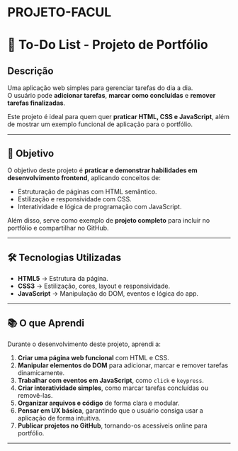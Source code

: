 # PROJETO-FACUL

# 📝 To-Do List - Projeto de Portfólio

## Descrição
Uma aplicação web simples para gerenciar tarefas do dia a dia.  
O usuário pode **adicionar tarefas**, **marcar como concluídas** e **remover tarefas finalizadas**.  

Este projeto é ideal para quem quer **praticar HTML, CSS e JavaScript**, além de mostrar um exemplo funcional de aplicação para o portfólio.

---

## 🎯 Objetivo
O objetivo deste projeto é **praticar e demonstrar habilidades em desenvolvimento frontend**, aplicando conceitos de:  

- Estruturação de páginas com HTML semântico.  
- Estilização e responsividade com CSS.  
- Interatividade e lógica de programação com JavaScript.  

Além disso, serve como exemplo de **projeto completo** para incluir no portfólio e compartilhar no GitHub.

---

## 🛠 Tecnologias Utilizadas
- **HTML5** → Estrutura da página.  
- **CSS3** → Estilização, cores, layout e responsividade.  
- **JavaScript** → Manipulação do DOM, eventos e lógica do app.

---

## 📚 O que Aprendi
Durante o desenvolvimento deste projeto, aprendi a:  

1. **Criar uma página web funcional** com HTML e CSS.  
2. **Manipular elementos do DOM** para adicionar, marcar e remover tarefas dinamicamente.  
3. **Trabalhar com eventos em JavaScript**, como `click` e `keypress`.  
4. **Criar interatividade simples**, como marcar tarefas concluídas ou removê-las.  
5. **Organizar arquivos e código** de forma clara e modular.  
6. **Pensar em UX básica**, garantindo que o usuário consiga usar a aplicação de forma intuitiva.  
7. **Publicar projetos no GitHub**, tornando-os acessíveis online para portfólio.

---


